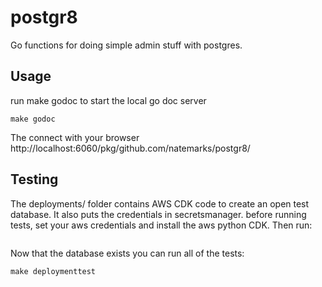 # postgr8
Go functions for doing simple admin stuff with postgres. 


## Usage
run make godoc to start the local go doc server
```
make godoc
```
The connect with your browser
http://localhost:6060/pkg/github.com/natemarks/postgr8/


## Testing

The deployments/ folder contains AWS CDK code to create an open test database. It also puts the credentials in secretsmanager. before running tests, set your aws credentials and install the aws python CDK. Then run:
```make db-create
```

Now that the  database exists you can run all of the tests:
```
make deploymenttest
```